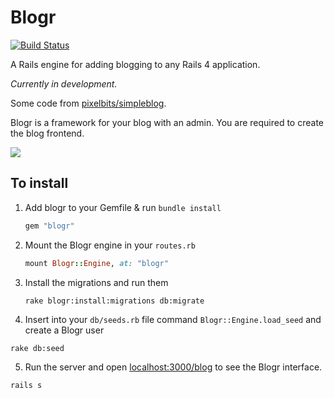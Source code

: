 # Blogr

[![Build Status](https://travis-ci.org/blogr/engine.png?branch=testing)](https://travis-ci.org/blogr/engine)

A Rails engine for adding blogging to any Rails 4 application.

*Currently in development.*

Some code from [pixelbits/simpleblog](https://github.com/pixelbits/simpleblog).

Blogr is a framework for your blog with an admin. You are required to create the blog frontend.

![](http://s.vou.pe/H3uyg.png)

## To install

1. Add blogr to your Gemfile & run `bundle install`

	```ruby
	gem "blogr"
	```

2. Mount the Blogr engine in your `routes.rb`

	```ruby
	mount Blogr::Engine, at: "blogr"
	```

3. Install the migrations and run them
	
	```
	rake blogr:install:migrations db:migrate
	```

4. Insert into your `db/seeds.rb` file command `Blogr::Engine.load_seed` and create a Blogr user

  ```
  rake db:seed
  ```

5. Run the server and open [localhost:3000/blog](http://localhost:3000/blogr) to see the Blogr interface.

  ```
  rails s
  ```
